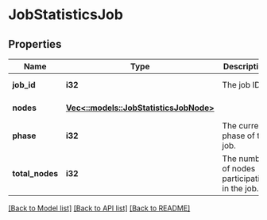 # JobStatisticsJob

## Properties
Name | Type | Description | Notes
------------ | ------------- | ------------- | -------------
**job_id** | **i32** | The job ID. | [default to null]
**nodes** | [**Vec<::models::JobStatisticsJobNode>**](JobStatisticsJobNode.md) |  | [default to null]
**phase** | **i32** | The current phase of the job. | [default to null]
**total_nodes** | **i32** | The number of nodes participating in the job. | [default to null]

[[Back to Model list]](../README.md#documentation-for-models) [[Back to API list]](../README.md#documentation-for-api-endpoints) [[Back to README]](../README.md)


